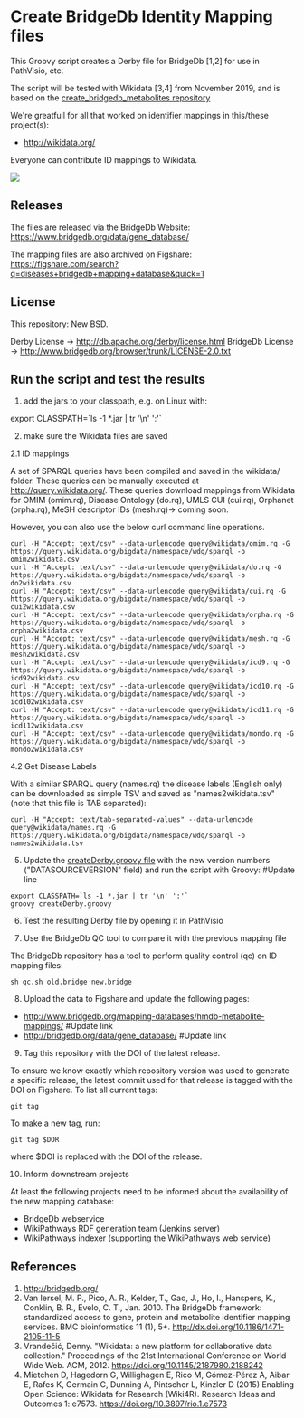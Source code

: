Create BridgeDb Identity Mapping files
======================================

This Groovy script creates a Derby file for BridgeDb [1,2] for use in PathVisio,
etc.

The script will be tested with Wikidata [3,4] from November 2019, and is based on the [create_bridgedb_metabolites repository](https://github.com/bridgedb/create-bridgedb-metabolites)

We're greatfull for all that worked on identifier mappings in this/these project(s):

- http://wikidata.org/

Everyone can contribute ID mappings to Wikidata.

![](https://upload.wikimedia.org/wikipedia/commons/thumb/c/cd/Wikidata_stamp.png/288px-Wikidata_stamp.png)

Releases
--------

The files are released via the BridgeDb Website: https://www.bridgedb.org/data/gene_database/

The mapping files are also archived on Figshare: https://figshare.com/search?q=diseases+bridgedb+mapping+database&quick=1

License
-------

This repository: New BSD.

Derby License -> http://db.apache.org/derby/license.html
BridgeDb License -> http://www.bridgedb.org/browser/trunk/LICENSE-2.0.txt

Run the script and test the results
-----------------------------------

1. add the jars to your classpath, e.g. on Linux with:

  export CLASSPATH=\`ls -1 *.jar | tr '\n' ':'\`

2. make sure the Wikidata files are saved

2.1 ID mappings

A set of SPARQL queries have been compiled and saved in the wikidata/ folder.
These queries can be manually executed at http://query.wikidata.org/. These
queries download mappings from Wikidata for OMIM (omim.rq),
Disease Ontology (do.rq), UMLS CUI (cui.rq), Orphanet (orpha.rq),
MeSH descriptor IDs (mesh.rq)-> coming soon.

However, you can also use the below curl command line operations.

  ```
  curl -H "Accept: text/csv" --data-urlencode query@wikidata/omim.rq -G https://query.wikidata.org/bigdata/namespace/wdq/sparql -o omim2wikidata.csv
  curl -H "Accept: text/csv" --data-urlencode query@wikidata/do.rq -G https://query.wikidata.org/bigdata/namespace/wdq/sparql -o do2wikidata.csv
  curl -H "Accept: text/csv" --data-urlencode query@wikidata/cui.rq -G https://query.wikidata.org/bigdata/namespace/wdq/sparql -o cui2wikidata.csv
  curl -H "Accept: text/csv" --data-urlencode query@wikidata/orpha.rq -G https://query.wikidata.org/bigdata/namespace/wdq/sparql -o orpha2wikidata.csv
  curl -H "Accept: text/csv" --data-urlencode query@wikidata/mesh.rq -G https://query.wikidata.org/bigdata/namespace/wdq/sparql -o mesh2wikidata.csv  
  curl -H "Accept: text/csv" --data-urlencode query@wikidata/icd9.rq -G https://query.wikidata.org/bigdata/namespace/wdq/sparql -o icd92wikidata.csv
  curl -H "Accept: text/csv" --data-urlencode query@wikidata/icd10.rq -G https://query.wikidata.org/bigdata/namespace/wdq/sparql -o icd102wikidata.csv
  curl -H "Accept: text/csv" --data-urlencode query@wikidata/icd11.rq -G https://query.wikidata.org/bigdata/namespace/wdq/sparql -o icd112wikidata.csv
  curl -H "Accept: text/csv" --data-urlencode query@wikidata/mondo.rq -G https://query.wikidata.org/bigdata/namespace/wdq/sparql -o mondo2wikidata.csv  
  ```

4.2 Get Disease Labels

With a similar SPARQL query (names.rq) the disease labels (English only) can be downloaded as simple TSV and saved as "names2wikidata.tsv"
(note that this file is TAB separated):

  ```
  curl -H "Accept: text/tab-separated-values" --data-urlencode query@wikidata/names.rq -G https://query.wikidata.org/bigdata/namespace/wdq/sparql -o names2wikidata.tsv
  ```

5. Update the [createDerby.groovy file](https://github.com/bridgedb/create-bridgedb-hmdb/blob/master/createDerby.groovy#L61) with the new version numbers ("DATASOURCEVERSION" field) and run the script with Groovy: #Update line

  ```
  export CLASSPATH=`ls -1 *.jar | tr '\n' ':'`
  groovy createDerby.groovy
  ```

6. Test the resulting Derby file by opening it in PathVisio

7. Use the BridgeDb QC tool to compare it with the previous mapping file

The BridgeDb repository has a tool to perform quality control (qc) on ID
mapping files:

  ```
  sh qc.sh old.bridge new.bridge
  ```

8. Upload the data to Figshare and update the following pages:

* http://www.bridgedb.org/mapping-databases/hmdb-metabolite-mappings/ #Update link
* http://bridgedb.org/data/gene_database/ #Update link

9. Tag this repository with the DOI of the latest release.

To ensure we know exactly which repository version was used to generate
a specific release, the latest commit used for that release is tagged
with the DOI on Figshare. To list all current tags:

  ```
  git tag
  ```

To make a new tag, run:

  ```
  git tag $DOR
  ````

where $DOI is replaced with the DOI of the release.

10. Inform downstream projects

At least the following projects need to be informed about the availability of the new mapping database:

* BridgeDb webservice
* WikiPathways RDF generation team (Jenkins server)
* WikiPathways indexer (supporting the WikiPathways web service)

References
----------

1. http://bridgedb.org/
2. Van Iersel, M. P., Pico, A. R., Kelder, T., Gao, J., Ho, I., Hanspers, K., Conklin, B. R., Evelo, C. T., Jan. 2010. The BridgeDb framework: standardized access to gene, protein and metabolite identifier mapping services. BMC bioinformatics 11 (1), 5+. http://dx.doi.org/10.1186/1471-2105-11-5
3. Vrandečić, Denny. "Wikidata: a new platform for collaborative data collection." Proceedings of the 21st International Conference on World Wide Web. ACM, 2012. https://doi.org/10.1145/2187980.2188242
4. Mietchen D, Hagedorn G, Willighagen E, Rico M, Gómez-Pérez A, Aibar E, Rafes K, Germain C, Dunning A, Pintscher L, Kinzler D (2015) Enabling Open Science: Wikidata for Research (Wiki4R). Research Ideas and Outcomes 1: e7573. https://doi.org/10.3897/rio.1.e7573
